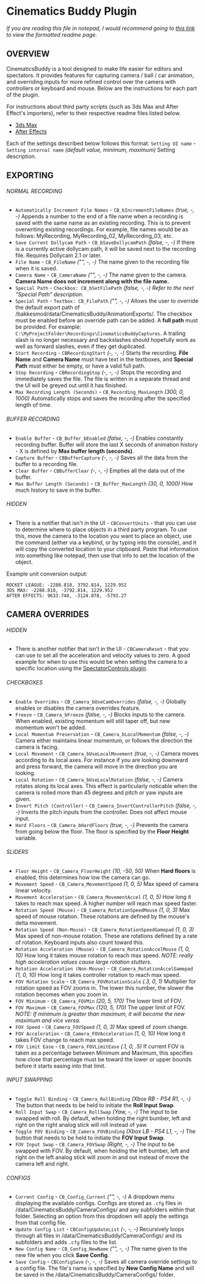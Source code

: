 # Cinematics Buddy Plugin

*If you are reading this file in notepad, I would recommend going to [this link](https://github.com/CinderBlocc/CinematicsBuddyPlugin/tree/master/bakkesmod/data/CinematicsBuddy) to view the formatted readme page.*

## OVERVIEW
CinematicsBuddy is a tool designed to make life easier for editors and spectators. It provides features for capturing camera / ball / car animation, and overriding inputs for more refined control over the camera with controllers or keyboard and mouse. Below are the instructions for each part of the plugin.

For instructions about third party scripts (such as 3ds Max and After Effect's importers), refer to their respective readme files listed below.
- [3ds Max](https://github.com/CinderBlocc/CinematicsBuddyMaxscript/tree/master/bakkesmod/data/CinematicsBuddy/Plugins/3dsMax)
- [After Effects](https://github.com/CinderBlocc/CinematicsBuddyAE/tree/main/bakkesmod/data/CinematicsBuddy/Plugins/AfterEffects)

Each of the settings described below follows this format: `Setting UI name` - `Setting internal name` *(default value, minimum, maximum)* Setting description.

## EXPORTING

###### NORMAL RECORDING
- `Automatically Increment File Names` - `CB_bIncrementFileNames` *(true, -, -)* Appends a number to the end of a file name when a recording is saved with the same name as an existing recording. This is to prevent overwriting existing recordings. For example, file names would be as follows: MyRecording, MyRecording_02, MyRecording_03, etc.
- `Save Current Dollycam Path` - `CB_bSaveDollycamPath` *(false, -, -)* If there is a currently active dollycam path, it will be saved next to the recording file. Requires Dollycam 2.1 or later.
- `File Name` - `CB_FileName` *("", -, -)* The name given to the recording file when it is saved.
- `Camera Name` - `CB_CameraName` *("", -, -)* The name given to the camera. **Camera Name does not increment along with the file name.**
- `Special Path` - `Checkbox: CB_bSetFilePath` *(false, -, -) Refer to the next "Special Path" description.*
- `Special Path` - `Textbox: CB_FilePath` *("", -, -)* Allows the user to override the default export path of /bakkesmod/data/CinematicsBuddy/AnimationExports/. The checkbox must be enabled before an override path can be added. A **full path** must be provided. For example: `C:\MyProjectFolder\Recordings\CinematicsBuddyCaptures`. A trailing slash is no longer necessary and backslashes should hopefully work as well as forward slashes, even if they get duplicated.
- `Start Recording` - `CBRecordingStart` *(-, -, -)* Starts the recording. **File Name** and **Camera Name** must have text in the textboxes, and **Special Path** must either be empty, or have a valid full path.
- `Stop Recording` - `CBRecordingStop` *(-, -, -)* Stops the recording and immediately saves the file. The file is written in a separate thread and the UI will be greyed out until it has finished.
- `Max Recording Length (Seconds)` - `CB_Recording_MaxLength` *(300, 0, 1000)* Automatically stops and saves the recording after the specified length of time.

###### BUFFER RECORDING
- `Enable Buffer` - `CB_Buffer_bEnabled` *(false, -, -)* Enables constantly recording buffer. Buffer will store the last X seconds of animation history - X is defined by **Max buffer length (seconds)**.
- `Capture Buffer` - `CBBufferCapture` *(-, -, -)* Saves all the data from the buffer to a recording file.
- `Clear Buffer` - `CBBufferClear` *(-, -, -)* Empties all the data out of the buffer.
- `Max Buffer Length (Seconds)` - `CB_Buffer_MaxLength` *(30, 0, 1000)* How much history to save in the buffer.

###### HIDDEN
- There is a notifier that isn't in the UI - `CBConvertUnits` - that you can use to determine where to place objects in a third party program. To use this, move the camera to the location you want to place an object, use the command (either via a keybind, or by typing into the console), and it will copy the converted location to your clipboard. Paste that information into something like notepad, then use that info to set the location of the object.

Example unit conversion output:

    ROCKET LEAGUE: -2280.818, 3792.814, 1229.952
    3DS MAX: -2280.818, -3792.814, 1229.952
    AFTER EFFECTS: 9633.748, -3124.078, -5793.27


## CAMERA OVERRIDES

###### HIDDEN
- There is another notifier that isn't in the UI - `CBCameraReset` - that you can use to set all the acceleration and velocity values to zero. A good example for when to use this would be when setting the camera to a specific location using the [SpectatorControls plugin](https://bakkesplugins.com/plugins/view/107).

###### CHECKBOXES
- `Enable Overrides` - `CB_Camera_bUseCamOverrides` *(false, -, -)* Globally enables or disables the camera overrides feature.
- `Freeze` - `CB_Camera_bFreeze` *(false, -, -)* Blocks inputs to the camera. When enabled, existing momentum will still taper off, but new momentum won't be added.
- `Local Momentum Preservation` - `CB_Camera_bLocalMomentum` *(false, -, -)* Camera either maintains linear momentum, or follows the direction the camera is facing.
- `Local Movement` - `CB_Camera_bUseLocalMovement` *(true, -, -)* Camera moves according to its local axes. For instance if you are looking downward and press forward, the camera will move in the direction you are looking.
- `Local Rotation` - `CB_Camera_bUseLocalRotation` *(false, -, -)* Camera rotates along its local axes. This effect is particularly noticable when the camera is rolled more than 45 degrees and pitch or yaw inputs are given.
- `Invert Pitch (Controller)` - `CB_Camera_InvertControllerPitch` *(false, -, -)* Inverts the pitch inputs from the controller. Does not affect mouse input.
- `Hard Floors` - `CB_Camera_bHardFloors` *(true, -, -)* Prevents the camera from going below the floor. The floor is specified by the **Floor Height** variable.

###### SLIDERS
- `Floor Height` - `CB_Camera_FloorHeight` *(10, -50, 50)* When **Hard floors** is enabled, this determines how low the camera can go.
- `Movement Speed` - `CB_Camera_MovementSpeed` *(1, 0, 5)* Max speed of camera linear velocity.
- `Movement Acceleration` - `CB_Camera_MovementAccel` *(1, 0, 5)* How long it takes to reach max speed. A higher number will reach max speed faster.
- `Rotation Speed (Mouse)` - `CB_Camera_RotationSpeedMouse` *(1, 0, 3)* Max speed of mouse rotation. These rotations are defined by the mouse's delta movement.
- `Rotation Speed (Non-Mouse)` - `CB_Camera_RotationSpeedGamepad` *(1, 0, 3)* Max speed of non-mouse rotation. These are rotations defined by a rate of rotation. Keyboard inputs also count toward this.
- `Rotation Acceleration (Mouse)` - `CB_Camera_RotationAccelMouse` *(1, 0, 10)* How long it takes mouse rotation to reach max speed. *NOTE: really high acceleration values cause large rotation stutters.*
- `Rotation Acceleration (Non-Mouse)` - `CB_Camera_RotationAccelGamepad` *(1, 0, 10)* How long it takes controller rotation to reach max speed.
- `FOV Rotation Scale` - `CB_Camera_FOVRotationScale` *(.3, 0, 1)* Multiplier for rotation speed as FOV zooms in. The lower this number, the slower the rotation becomes when you zoom in.
- `FOV Minimum` - `CB_Camera_FOVMin` *(20, 5, 170)* The lower limit of FOV.
- `FOV Maximum` - `CB_Camera_FOVMax` *(120, 5, 170)* The upper limit of FOV. *NOTE: If minimum is greater than maximum, it will become the new maximum and vice versa.*
- `FOV Speed` - `CB_Camera_FOVSpeed` *(1, 0, 3)* Max speed of zoom change.
- `FOV Acceleration` - `CB_Camera_FOVAcceleration` *(1, 0, 10)* How long it takes FOV change to reach max speed.
- `FOV Limit Ease` - `CB_Camera_FOVLimitEase` *(.1, 0, .5)* If current FOV is taken as a percentage between Minimum and Maximum, this specifies how close that percentage must be toward the lower or upper bounds before it starts easing into that limit.

###### INPUT SWAPPING
- `Toggle Roll Binding` - `CB_Camera_RollBinding` *(Xbox RB - PS4 R1, -, -)* The button that needs to be held to initiate the **Roll Input Swap**.
- `Roll Input Swap` - `CB_Camera_RollSwap` *(Yaw, -, -)* The input to be swapped with roll. By default, when holding the right bumber, left and right on the right analog stick will roll instead of yaw.
- `Toggle FOV Binding` - `CB_Camera_FOVBinding` *(Xbox LB - PS4 L1, -, -)* The button that needs to be held to initiate the **FOV Input Swap**.
- `FOV Input Swap` - `CB_Camera_FOVSwap` *(Right, -, -)* The input to be swapped with FOV. By default, when holding the left bumber, left and right on the left analog stick will zoom in and out instead of move the camera left and right.

###### CONFIGS
- `Current Config` - `CB_Config_Current` *("", -, -)* A dropdown menu displaying the available configs. Configs are stored as `.cfg` files in /data/CinematicsBuddy/CameraConfigs/ and any subfolders within that folder. Selecting an option from this dropdown will apply the settings from that config file.
- `Update Config List` - `CBConfigUpdateList` *(-, -, -)* Recursively loops through all files in /data/CinematicsBuddy/CameraConfigs/ and its subfolders and adds `.cfg` files to the list.
- `New Config Name` - `CB_Config_NewName` *("", -, -)* The name given to the new file when you click **Save Config**.
- `Save Config` - `CBConfigSave` *(-, -, -)* Saves all camera override settings to a config file. The file's name is specified by **New Config Name** and will be saved in the /data/CinematicsBuddy/CameraConfigs/ folder.